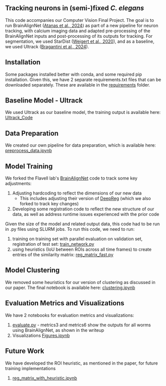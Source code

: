 ## Tracking neurons in (semi-)fixed _C. elegans_
This code accompanies our Computer Vision Final Project. The goal is to run BrainAlignNet ([Atanas et al., 2024](https://www.biorxiv.org/content/biorxiv/early/2024/07/22/2024.07.18.601886.full.pdf)) as part of a new pipeline for neuron tracking, with calcium imaging data and adapted pre-processing of the BrainAlignNet inputs and post-processing of its outputs for tracking. For segmentation, we used StarDist ([Weigert et al., 2020](https://openaccess.thecvf.com/content_WACV_2020/html/Weigert_Star-convex_Polyhedra_for_3D_Object_Detection_and_Segmentation_in_Microscopy_WACV_2020_paper.html)), and as a baseline, we used Ultrack ([Bragantini et al., 2024](https://pmc.ncbi.nlm.nih.gov/articles/PMC11398427/)).

## Installation
Some packages installed better with conda, and some required pip installation. Given this, we have 2 separate requirements.txt files that can be downloaded separately. These are available in the [requirements](https://github.com/nalinir/cv_moving_c_elegans/tree/main/requirements) folder.

## Baseline Model - Ultrack
We used Ultrack as our baseline model, the training output is available here: [Ultrack_Code](https://github.com/nalinir/cv_moving_c_elegans/tree/main/Ultrack_Baseline)

## Data Preparation
We created our own pipeline for data preparation, which is available here: [preprocess_data.ipynb](https://github.com/nalinir/cv_moving_c_elegans/blob/main/preprocess_data.ipynb)

## Model Training
We forked the Flavell lab's [BrainAlignNet](https://github.com/nalinir/BrainAlignNet/tree/main) code to track some key adjustments:
1. Adjusting hardcoding to reflect the dimensions of our new data
   * This includes adjusting their version of [DeepReg](https://github.com/nalinir/DeepReg/tree/main) (which we also forked to track key changes)
2. Developing some registration code to reflect the new structure of our data, as well as address runtime issues experienced with the prior code

Given the size of the model and related output data, this code had to be run in .py files using SLURM jobs. To run this code, we need to run:
1. training on training set with parallel evaluation on validation set, registration of test set: [train_network.py](https://github.com/nalinir/BrainAlignNet/blob/main/scripts/train_network.py)
2. using heuristics (IoU between ROIs across all time frames) to create entries of the similarity matrix: [reg_matrix_fast.py](https://github.com/nalinir/BrainAlignNet/blob/main/scripts/reg_matrix_fast.py)

## Model Clustering
We removed some heuristics for our version of clustering as discussed in our paper. The final notebook is available here: [clustering.ipynb](https://github.com/nalinir/cv_moving_c_elegans/blob/main/clustering.ipynb)

## Evaluation Metrics and Visualizations
We have 2 notebooks for evaluation metrics and visualizations:
1. [evaluate.py](https://github.com/nalinir/cv_moving_c_elegans/blob/main/evaluate.ipynb) - metrics3 and metrics6 show the outputs for all worms using BrainAlignNet, as shown in the writeup 
2. Visualizations [Figures.ipynb](https://github.com/nalinir/cv_moving_c_elegans/blob/main/Figures.ipynb)

## Future Work
We have developed the ROI heuristic, as mentioned in the paper, for future training implementations
1. [reg_matrix_with_heuristic.ipynb](https://github.com/nalinir/BrainAlignNet/blob/main/scripts/reg_matrix_with_heuristic.ipynb)
